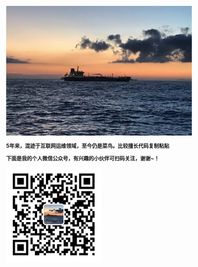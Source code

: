 ![图标](./images/海景.jpeg)

**5年来，混迹于互联网运维领域，至今仍是菜鸟。比较擅长代码复制粘贴**

**下面是我的个人微信公众号，有兴趣的小伙伴可扫码关注，谢谢~！**

![二维码](./images/微信公众号.jpg)
